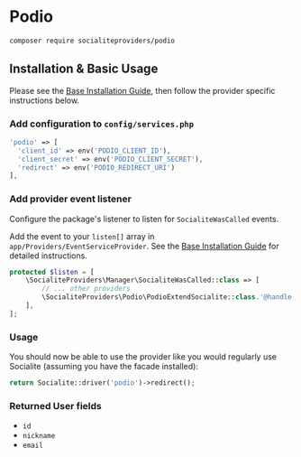 # Podio

```bash
composer require socialiteproviders/podio
```

## Installation & Basic Usage

Please see the [Base Installation Guide](https://socialiteproviders.com/usage/), then follow the provider specific instructions below.

### Add configuration to `config/services.php`

```php
'podio' => [    
  'client_id' => env('PODIO_CLIENT_ID'),  
  'client_secret' => env('PODIO_CLIENT_SECRET'),  
  'redirect' => env('PODIO_REDIRECT_URI') 
],
```

### Add provider event listener

Configure the package's listener to listen for `SocialiteWasCalled` events.

Add the event to your `listen[]` array in `app/Providers/EventServiceProvider`. See the [Base Installation Guide](https://socialiteproviders.com/usage/) for detailed instructions.

```php
protected $listen = [
    \SocialiteProviders\Manager\SocialiteWasCalled::class => [
        // ... other providers
        \SocialiteProviders\Podio\PodioExtendSocialite::class.'@handle',
    ],
];
```

### Usage

You should now be able to use the provider like you would regularly use Socialite (assuming you have the facade installed):

```php
return Socialite::driver('podio')->redirect();
```

### Returned User fields

- ``id``
- ``nickname``
- ``email``
